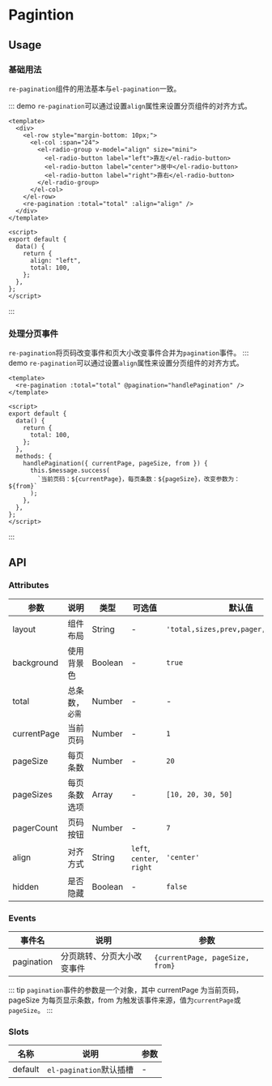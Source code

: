 # Pagintion

## Usage

### 基础用法

`re-pagination`组件的用法基本与`el-pagination`一致。

::: demo `re-pagination`可以通过设置`align`属性来设置分页组件的对齐方式。

```vue
<template>
  <div>
    <el-row style="margin-bottom: 10px;">
      <el-col :span="24">
        <el-radio-group v-model="align" size="mini">
          <el-radio-button label="left">靠左</el-radio-button>
          <el-radio-button label="center">居中</el-radio-button>
          <el-radio-button label="right">靠右</el-radio-button>
        </el-radio-group>
      </el-col>
    </el-row>
    <re-pagination :total="total" :align="align" />
  </div>
</template>

<script>
export default {
  data() {
    return {
      align: "left",
      total: 100,
    };
  },
};
</script>
```

:::

### 处理分页事件

`re-pagination`将页码改变事件和页大小改变事件合并为`pagination`事件。
::: demo `re-pagination`可以通过设置`align`属性来设置分页组件的对齐方式。

```vue
<template>
  <re-pagination :total="total" @pagination="handlePagination" />
</template>

<script>
export default {
  data() {
    return {
      total: 100,
    };
  },
  methods: {
    handlePagination({ currentPage, pageSize, from }) {
      this.$message.success(
        `当前页码：${currentPage}，每页条数：${pageSize}，改变参数为：${from}`
      );
    },
  },
};
</script>
```

:::

## API

### Attributes

| 参数        | 说明           | 类型    | 可选值                    | 默认值                                 |
| ----------- | -------------- | ------- | ------------------------- | -------------------------------------- |
| layout      | 组件布局       | String  | -                         | `'total,sizes,prev,pager,next,jumper'` |
| background  | 使用背景色     | Boolean | -                         | `true`                                 |
| total       | 总条数，`必需` | Number  | -                         | -                                      |
| currentPage | 当前页码       | Number  | -                         | `1`                                    |
| pageSize    | 每页条数       | Number  | -                         | `20`                                   |
| pageSizes   | 每页条数选项   | Array   | -                         | `[10, 20, 30, 50]`                     |
| pagerCount  | 页码按钮       | Number  | -                         | `7`                                    |
| align       | 对齐方式       | String  | `left`, `center`, `right` | `'center'`                             |
| hidden      | 是否隐藏       | Boolean | -                         | `false`                                |

### Events

| 事件名     | 说明                       | 参数                            |
| ---------- | -------------------------- | ------------------------------- |
| pagination | 分页跳转、分页大小改变事件 | `{currentPage, pageSize, from}` |

::: tip
`pagination`事件的参数是一个对象，其中 currentPage 为当前页码，pageSize 为每页显示条数，from 为触发该事件来源，值为`currentPage`或`pageSize`。
:::

### Slots

| 名称    | 说明                    | 参数 |
| ------- | ----------------------- | ---- |
| default | `el-pagination`默认插槽 | -    |
